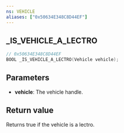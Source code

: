 ```yaml
---
ns: VEHICLE
aliases: ["0x50634E348C8D44EF"]
---
```

## _IS_VEHICLE_A_LECTRO

```c
// 0x50634E348C8D44EF
BOOL _IS_VEHICLE_A_LECTRO(Vehicle vehicle);
```


## Parameters
* **vehicle**: The vehicle handle.

## Return value
Returns true if the vehicle is a lectro.